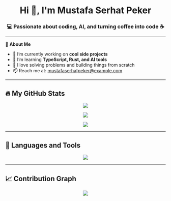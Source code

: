 <h1 align="center">Hi 👋, I'm Mustafa Serhat Peker</h1>
<h3 align="center">💻 Passionate about coding, AI, and turning coffee into code ☕</h3>

---

🌟 **About Me**

- 🔭 I’m currently working on **cool side projects**
- 🌱 I’m learning **TypeScript, Rust, and AI tools**
- 🧠 I love solving problems and building things from scratch
- 📫 Reach me at: mustafaserhatpeker@example.com

---

## 🔥 My GitHub Stats

<p align="center">
  <img src="https://github-profile-trophy.vercel.app/?username=Mustafaserhatpeker&theme=onestar&margin-w=10&no-frame=true" />
</p>

<p align="center">
  <img src="https://github-readme-streak-stats.herokuapp.com?user=Mustafaserhatpeker&theme=tokyonight&hide_border=true" />
</p>

<p align="center">
  <img src="https://github-readme-activity-graph.cyclic.app/graph?username=Mustafaserhatpeker&theme=tokyo-night&hide_border=true" />
</p>

---

## 🧰 Languages and Tools

<p align="center">
  <img src="https://skillicons.dev/icons?i=python,js,ts,nodejs,react,nextjs,tailwind,html,css,git,github,vscode&perline=8" />
</p>

---

## 📈 Contribution Graph

<p align="center">
  <img src="https://github-readme-activity-graph.vercel.app/graph?username=Mustafaserhatpeker&bg_color=1a1b27&color=00ffe0&line=00ffee&point=ffffff&hide_border=true" />
</p>
